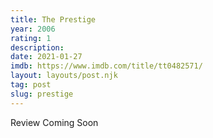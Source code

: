 ```yaml
---
title: The Prestige
year: 2006
rating: 1
description: 
date: 2021-01-27
imdb: https://www.imdb.com/title/tt0482571/
layout: layouts/post.njk
tag: post
slug: prestige
---
```


Review Coming Soon